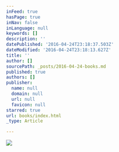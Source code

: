 ```yaml
---
inFeed: true
hasPage: true
inNav: false
inLanguage: null
keywords: []
description: ''
datePublished: '2016-04-24T23:18:37.503Z'
dateModified: '2016-04-24T23:18:13.627Z'
title: ''
author: []
sourcePath: _posts/2016-04-24-books.md
published: true
authors: []
publisher:
  name: null
  domain: null
  url: null
  favicon: null
starred: true
url: books/index.html
_type: Article

---
```

![](https://the-grid-user-content.s3-us-west-2.amazonaws.com/51ec5f53-0daf-4628-8354-5a75cffe9eef.jpg)